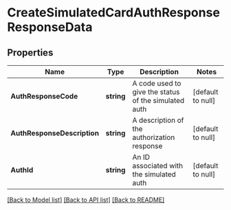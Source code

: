 # CreateSimulatedCardAuthResponseResponseData

## Properties
Name | Type | Description | Notes
------------ | ------------- | ------------- | -------------
**AuthResponseCode** | **string** | A code used to give the status of the simulated auth | [default to null]
**AuthResponseDescription** | **string** | A description of the authorization response | [default to null]
**AuthId** | **string** | An ID associated with the simulated auth | [default to null]

[[Back to Model list]](../README.md#documentation-for-models) [[Back to API list]](../README.md#documentation-for-api-endpoints) [[Back to README]](../README.md)


